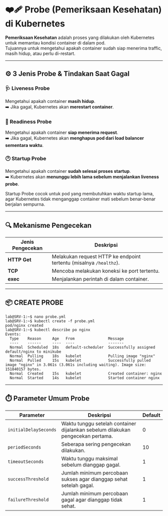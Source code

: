 # ❤️‍🩹 Probe (Pemeriksaan Kesehatan) di Kubernetes

**Pemeriksaan Kesehatan** adalah proses yang dilakukan oleh Kubernetes untuk memantau kondisi container di dalam pod.  
Tujuannya untuk mengetahui apakah container sudah siap menerima traffic, masih hidup, atau perlu di-restart.

---

## ⚙️ 3 Jenis Probe & Tindakan Saat Gagal

### 🩺 Liveness Probe
Mengetahui apakah container **masih hidup**.  
➡️ Jika gagal, Kubernetes akan **merestart container**.

### 🚦 Readiness Probe
Mengetahui apakah container **siap menerima request**.  
➡️ Jika gagal, Kubernetes akan **menghapus pod dari load balancer sementara waktu**.

### 🕐 Startup Probe
Mengetahui apakah container **sudah selesai proses startup**.  
➡️ Kubernetes akan **menunggu lebih lama sebelum menjalankan liveness probe**.

Startup Probe cocok untuk pod yang membutuhkan waktu startup lama, agar Kubernetes tidak menganggap container mati sebelum benar-benar berjalan sempurna.

---

## 🔍 Mekanisme Pengecekan

| Jenis Pengecekan | Deskripsi                                                          |
|------------------|--------------------------------------------------------------------|
| **HTTP Get**     | Melakukan request HTTP ke endpoint tertentu (misalnya `/healthz`). |
| **TCP**          | Mencoba melakukan koneksi ke port tertentu.                        |
| **exec**         | Menjalankan perintah di dalam container.                           |

---
## 📦 CREATE PROBE
```
lab@SRV-1:~$ nano probe.yml
lab@SRV-1:~$ kubectl create -f probe.yml
pod/nginx created
lab@SRV-1:~$ kubectl describe po nginx
Events:
  Type    Reason     Age   From               Message
  ----    ------     ----  ----               -------
  Normal  Scheduled  18s   default-scheduler  Successfully assigned default/nginx to minikube
  Normal  Pulling    18s   kubelet            Pulling image "nginx"
  Normal  Pulled     15s   kubelet            Successfully pulled image "nginx" in 3.061s (3.061s including waiting). Image size: 151840157 bytes.
  Normal  Created    15s   kubelet            Created container: nginx
  Normal  Started    14s   kubelet            Started container nginx
```

---

## ⏱️ Parameter Umum Probe

| Parameter             | Deskripsi                                                                       | Default |
|-----------------------|---------------------------------------------------------------------------------|---------|
| `initialDelaySeconds` | Waktu tunggu setelah container dijalankan sebelum dilakukan pengecekan pertama. |    0    |
| `periodSeconds`       | Seberapa sering pengecekan dilakukan.                                           |    10   |
| `timeoutSeconds`      | Waktu tunggu maksimal sebelum dianggap gagal.                                   |    1    |
| `successThreshold`    | Jumlah minimum percobaan sukses agar dianggap sehat setelah gagal.              |    1    |
| `failureThreshold`    | Jumlah minimum percobaan gagal agar dianggap tidak sehat.                       |    1    |